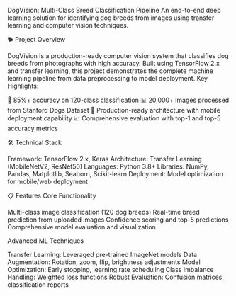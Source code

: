 DogVision: Multi-Class Breed Classification Pipeline
An end-to-end deep learning solution for identifying dog breeds from images using transfer learning and computer vision techniques.

🐕 Project Overview

DogVision is a production-ready computer vision system that classifies dog breeds from photographs with high accuracy. Built using TensorFlow 2.x and transfer learning, this project demonstrates the complete machine learning pipeline from data preprocessing to model deployment.
Key Highlights:

🎯 85%+ accuracy on 120-class classification
📊 20,000+ images processed from Stanford Dogs Dataset
🚀 Production-ready architecture with mobile deployment capability
📈 Comprehensive evaluation with top-1 and top-5 accuracy metrics

🛠️ Technical Stack

Framework: TensorFlow 2.x, Keras
Architecture: Transfer Learning (MobileNetV2, ResNet50)
Languages: Python 3.8+
Libraries: NumPy, Pandas, Matplotlib, Seaborn, Scikit-learn
Deployment: Model optimization for mobile/web deployment

📋 Features
Core Functionality

Multi-class image classification (120 dog breeds)
Real-time breed prediction from uploaded images
Confidence scoring and top-5 predictions
Comprehensive model evaluation and visualization

Advanced ML Techniques

Transfer Learning: Leveraged pre-trained ImageNet models
Data Augmentation: Rotation, zoom, flip, brightness adjustments
Model Optimization: Early stopping, learning rate scheduling
Class Imbalance Handling: Weighted loss functions
Robust Evaluation: Confusion matrices, classification reports
